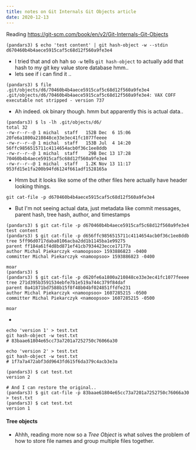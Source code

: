 ```yaml
---
title: notes on Git Internals Git Objects article
date: 2020-12-13
---
```



Reading https://git-scm.com/book/en/v2/Git-Internals-Git-Objects


```
(pandars3) $ echo 'test content' | git hash-object -w --stdin
d670460b4b4aece5915caf5c68d12f560a9fe3e4
```
* I tried that and oh hah so `-w` tells `git hash-object` to actually add that hash to my git key value store database hmm..
* lets see if i can find it ..

```
(pandars3) $ file .git/objects/d6/70460b4b4aece5915caf5c68d12f560a9fe3e4
.git/objects/d6/70460b4b4aece5915caf5c68d12f560a9fe3e4: VAX COFF executable not stripped - version 737
```

* Ah indeed. ok binary though. hmm but apparently this is actual data..

```
(pandars3) $ ls -lh .git/objects/d6/
total 32
-rw-r--r--@ 1 michal  staff   152B Dec  6 15:06 20fe6a1800a210848ce33e3ec41fc1077feeee
-rw-r--r--@ 1 michal  staff   153B Jul  4 14:20 56ffc9856515711c4114654acb0f36c1ee8ddb
-rw-r--r--@ 1 michal  staff    29B Dec 13 17:28 70460b4b4aece5915caf5c68d12f560a9fe3e4
-rw-r--r--@ 1 michal  staff   1.2K Nov 13 11:17 953fd15e1fa200b94fd6124f661adf1528165a
```

* Hmm but it looks like some of the other files here actually have header looking things.     

```
git cat-file -p d670460b4b4aece5915caf5c68d12f560a9fe3e4
```

* But I'm not seeing actual data, just metadata like commit messages, parent hash, tree hash, author, and timestamps

```
(pandars3) $ git cat-file -p d670460b4b4aece5915caf5c68d12f560a9fe3e4
test content
(pandars3) $ git cat-file -p d656ffc9856515711c4114654acb0f36c1ee8ddb
tree 5ff96d0717daba0106acba2dd1b1145ba1e99275
parent ff184a61f4d8bd871ef41cb7934423ecce17177a
author Michal Piekarczyk <namoopsoo> 1593886823 -0400
committer Michal Piekarczyk <namoopsoo> 1593886823 -0400

moar
(pandars3) $
(pandars3) $ git cat-file -p d620fe6a1800a210848ce33e3ec41fc1077feeee
tree 271d395b3591534ebfe7b1e519a744c379f84daf
parent 0a41871bd7588b15f8f48b04bf024851ffdfe231
author Michal Piekarczyk <namoopsoo> 1607285215 -0500
committer Michal Piekarczyk <namoopsoo> 1607285215 -0500

moar

```
*  

```
echo 'version 1' > test.txt
git hash-object -w test.txt
# 83baae61804e65cc73a7201a7252750c76066a30

echo 'version 2' > test.txt
git hash-object -w test.txt
# 1f7a7a472abf3dd9643fd615f6da379c4acb3e3a

(pandars3) $ cat test.txt
version 2

# And I can restore the original..
(pandars3) $ git cat-file -p 83baae61804e65cc73a7201a7252750c76066a30 > test.txt
(pandars3) $ cat test.txt
version 1

```

#### Tree objects
* Ahhh, reading more now so a _Tree Object_ is what solves the problem of how to store file names and group multiple files together.
